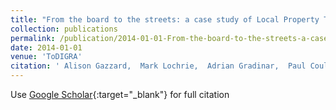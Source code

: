 ```yaml
---
title: "From the board to the streets: a case study of Local Property Trader"
collection: publications
permalink: /publication/2014-01-01-From-the-board-to-the-streets-a-case-study-of-Local-Property-Trader
date: 2014-01-01
venue: 'ToDIGRA'
citation: ' Alison Gazzard,  Mark Lochrie,  Adrian Gradinar,  Paul Coulton,  Dan Burnett,  Daniel Kershaw, &quot;From the board to the streets: a case study of Local Property Trader.&quot; ToDIGRA, 2014.'
---
```

Use [Google Scholar](https://scholar.google.com/scholar?q=From+the+board+to+the+streets:+a+case+study+of+Local+Property+Trader){:target="_blank"} for full citation